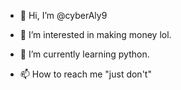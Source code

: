 - 👋 Hi, I’m @cyberAly9
- 👀 I’m interested in making money lol.
- 🌱 I’m currently learning python.

- 📫 How to reach me "just don't"

<!---
cyberAly9/cyberAly9 is a ✨ special ✨ repository because its `README.md` (this file) appears on your GitHub profile.
You can click the Preview link to take a look at your changes.
--->
